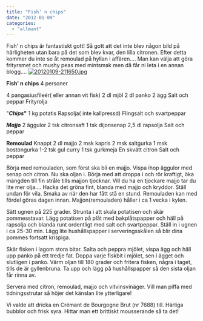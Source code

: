 ```yaml
---
title: "Fish' n chips"
date: "2012-01-09"
categories: 
  - "allmant"
---
```


Fish' n chips är fantastiskt gott! Så gott att det inte blev någon bild på härligheten utan bara på det som blev kvar, den lilla citronen. Efter detta kommer du inte se åt remoulad på hyllan i affären.... Man kan välja att göra frityrsmet och mushy peas med mintsmak men då får ni leta i en annan blogg.... [![20120109-211650.jpg](/static/img/20120109-211650.jpg)](http://import.local/wp-content/uploads/2012/01/20120109-211650.jpg)

**Fish' n chips** 4 personer

4 pangasiusfileér( eller annan vit fisk) 2 dl mjöl 2 dl panko 2 ägg Salt och peppar Frityrolja

"**_Chips_"** 1 kg potatis Rapsolja( inte kallpressd) Flingsalt och svartpeppar

**_Majjo_** 2 äggulor 2 tsk citronsaft 1 tsk dijonsenap 2,5 dl rapsolja Salt och peppar

**Remoulad** Knappt 2 dl majjo 2 msk kapris 2 msk saltgurka 1 msk bostongurka 1-2 tsk gul curry 1 tsk gurkmeja En skvätt citron Salt och peppar

Börja med remouladen, som först ska bli en majjo. Vispa ihop äggulor med senap och citron. Nu ska oljan i. Börja med att droppa i och rör kraftigt, öka mängden till fin stråle tills majjon tjocknar. Vill du ha en tjockare majjo tar du lite mer olja.... Hacka det gröna fint, blanda med majjo och kryddor. Ställ undan för vila. Smaka av när den har fått stå en stund. Remouladen kan med fördel göras dagen innan. Majjon(remouladen) håller i ca 1 vecka i kylen.

Sätt ugnen på 225 grader. Strunta i att skala potatisen och skär pommesstavar. Lägg potatisen på plåt med bakplåtspapper och häll på rapsolja och blanda runt ordentligt med salt och svartpeppar. Ställ in i ugnen i ca 25-30 min. Lägg lite hushållspapper i serveringsskålen så blir dina pommes fortsatt krispiga.

Skär fisken i lagom stora bitar. Salta och peppra mjölet, vispa ägg och häll upp panko på ett tredje fat. Doppa varje fiskbit i mjölet, sen i ägget och slutligen i panko. Värm oljan till 180 grader och fritera fisken, några i taget, tills de är gyllenbruna. Ta upp och lägg på hushållspapper så den sista oljan får rinna av.

Servera med citron, remoulad, majjo och vitvinsvinäger. Vill man piffa med tidningsstrutar så höjer det känslan lite ytterligare!

Vi valde att dricka en Crémant de Bourgogne Brut (nr 7688) till. Härliga bubblor och frisk syra. Hittar man ett brittiskt mousserande så ta det!
